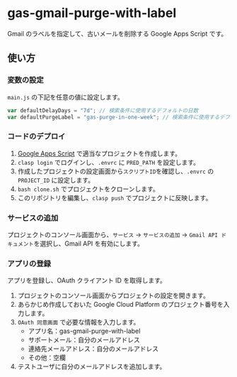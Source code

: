 # gas-gmail-purge-with-label

Gmail のラベルを指定して、古いメールを削除する Google Apps Script です。

## 使い方

### 変数の設定

`main.js` の下記を任意の値に設定します。

```javascript
var defaultDelayDays = "7d"; // 検索条件に使用するデフォルトの日数
var defaultPurgeLabel = "gas-purge-in-one-week"; // 検索条件に使用するデフォルトのラベル名
```

### コードのデプロイ

1. [Google Apps Script](https://script.google.com/) で適当なプロジェクトを作成します。
1. `clasp login` でログインし、`.envrc` に `PRED_PATH` を設定します。
1. 作成したプロジェクトの設定画面から`スクリプトID`を確認し、`.envrc` の `PROJECT_ID` に設定します。
1. `bash clone.sh` でプロジェクトをクローンします。
1. このリポジトリを編集し、`clasp push` でプロジェクトに反映します。

### サービスの追加

プロジェクトのコンソール画面から、`サービス` -> `サービスの追加` -> `Gmail API ドキュメント`を選択し、Gmail API を有効にします。

### アプリの登録

アプリを登録し、OAuth クライアント ID を取得します。

1. プロジェクトのコンソール画面からプロジェクトの設定を開きます。
1. あらかじめ作成しておいた Google Cloud Platform のプロジェクト番号を入力します。
1. `OAuth 同意画面` で必要な情報を入力します。
   - アプリ名：gas-gmail-purge-with-label
   - サポートメール：自分のメールアドレス
   - 連絡先メールアドレス：自分のメールアドレス
   - その他：空欄
1. テストユーザに自分のメールアドレスを追加します。
